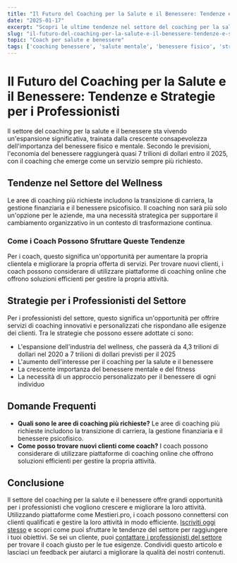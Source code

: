 ```yaml
---
title: "Il Futuro del Coaching per la Salute e il Benessere: Tendenze e Strategie per i Professionisti"
date: "2025-01-17"
excerpt: "Scopri le ultime tendenze nel settore del coaching per la salute e il benessere e come i professionisti possono sfruttarle per crescere e migliorare la loro attività."
slug: "il-futuro-del-coaching-per-la-salute-e-il-benessere-tendenze-e-strategie-per-i-professionisti"
topic: "Coach per salute e benessere"
tags: ['coaching benessere', 'salute mentale', 'benessere fisico', 'strategie di marketing', 'piattaforme di coaching']
---
```

# Il Futuro del Coaching per la Salute e il Benessere: Tendenze e Strategie per i Professionisti

Il settore del coaching per la salute e il benessere sta vivendo un'espansione significativa, trainata dalla crescente consapevolezza dell'importanza del benessere fisico e mentale. Secondo le previsioni, l'economia del benessere raggiungerà quasi 7 trilioni di dollari entro il 2025, con il coaching che emerge come un servizio sempre più richiesto.

## Tendenze nel Settore del Wellness

Le aree di coaching più richieste includono la transizione di carriera, la gestione finanziaria e il benessere psicofisico. Il coaching non sarà più solo un'opzione per le aziende, ma una necessità strategica per supportare il cambiamento organizzativo in un contesto di trasformazione continua.

### Come i Coach Possono Sfruttare Queste Tendenze

Per i coach, questo significa un'opportunità per aumentare la propria clientela e migliorare la propria offerta di servizi. Per trovare nuovi clienti, i coach possono considerare di utilizzare piattaforme di coaching online che offrono soluzioni efficienti per gestire la propria attività.

## Strategie per i Professionisti del Settore

Per i professionisti del settore, questo significa un'opportunità per offrire servizi di coaching innovativi e personalizzati che rispondano alle esigenze dei clienti. Tra le strategie che possono essere adottate ci sono:

* L'espansione dell'industria del wellness, che passerà da 4,3 trilioni di dollari nel 2020 a 7 trilioni di dollari previsti per il 2025
* L'aumento dell'interesse per il coaching per la salute e il benessere
* La crescente importanza del benessere mentale e del fitness
* La necessità di un approccio personalizzato per il benessere di ogni individuo

## Domande Frequenti

* **Quali sono le aree di coaching più richieste?**
Le aree di coaching più richieste includono la transizione di carriera, la gestione finanziaria e il benessere psicofisico.
* **Come posso trovare nuovi clienti come coach?**
I coach possono considerare di utilizzare piattaforme di coaching online che offrono soluzioni efficienti per gestire la propria attività.

## Conclusione

Il settore del coaching per la salute e il benessere offre grandi opportunità per i professionisti che vogliono crescere e migliorare la loro attività. Utilizzando piattaforme come Mestieri.pro, i coach possono connettersi con clienti qualificati e gestire la loro attività in modo efficiente. [Iscriviti oggi stesso](https://mestieri.pro/info) e scopri come puoi sfruttare le tendenze del settore per raggiungere i tuoi obiettivi. Se sei un cliente, puoi [contattare i professionisti del settore](https://mestieri.pro) per trovare il coach giusto per le tue esigenze. Condividi questo articolo e lasciaci un feedback per aiutarci a migliorare la qualità dei nostri contenuti.